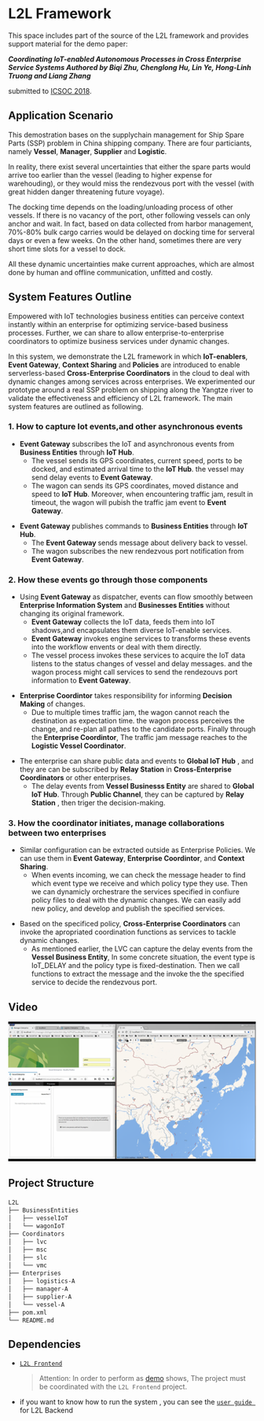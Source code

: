 # L2L Framework

This space includes part of the source of the L2L framework and provides support material for the demo paper:

***Coordinating IoT-enabled Autonomous Processes in Cross Enterprise Service Systems 
Authored by Biqi Zhu, Chenglong Hu, Lin Ye, Hong-Linh Truong and  Liang Zhang***

submitted to [ICSOC 2018](http://icsoc.org/).
## Application Scenario
This demostration bases on the supplychain management for Ship Spare Parts (SSP) problem in China shipping company. 
There are four particiants, namely <strong>Vessel</strong>, <strong>Manager</strong>, <strong>Supplier</strong> and <strong>Logistic</strong>. 

In reality, there exist several uncertainties that either the spare parts would arrive too earlier than the vessel
 (leading to higher expense for warehouding), or they would miss the rendezvous port with the vessel 
 (with great hidden danger threatening future voyage).

The docking time depends on the loading/unloading process of other vessels. If there is no vacancy of the port, 
other following vessels can only anchor and wait. In fact, based on data collected from harbor management, 70%-80% 
bulk cargo carries would be delayed on docking time for serveral days or even a few weeks. On the other hand, sometimes 
there are very short time slots for a vessel to dock. 

All these dynamic uncertainties make current approaches, which are almost done by human and offline communication, 
unfitted and costly.
## System Features Outline
Empowered with IoT technologies business entities can perceive context instantly within an enterprise for optimizing 
service-based business processes. Further, we can share to allow enterprise-to-enterprise coordinators to optimize business 
services under dynamic changes. 

In this system, we demonstrate the L2L framework in which <strong>IoT-enablers</strong>, <strong>Event Gateway</strong>, 
<strong>Context Sharing</strong> and <strong>Policies</strong> are introduced to enable  serverless-based <strong>Cross-Enterprise 
Coordinators</strong> in the cloud to deal with dynamic changes among services across enterprises.
We experimented our prototype around a real SSP problem on shipping along the Yangtze river to validate the effectiveness and
efficiency of L2L framework. The main system features are outlined as following.
### 1. How to capture Iot events,and other asynchronous events
<ul>
   <li>
     <strong>Event Gateway</strong> subscribes the IoT and asynchronous events from <strong>Business Entities</strong>
      through <strong>IoT Hub</strong>.
  <ul>
        <li>The vessel sends its GPS coordinates, current speed, ports to be docked, and estimated arrival time to the
         <strong>IoT Hub</strong>. the vessel may send delay events to <strong> Event Gateway</strong>.
        </li>            
        <li>The wagon can sends its GPS coordinates, moved distance and speed to <strong>IoT Hub</strong>. Moreover,
         when encountering traffic jam, result in timeout, the wagon will pubish the traffic jam event to <strong>Event
          Gateway</strong>.
        </li>
   </ul> 
</ul>
<ul>
      <li>
        <strong>Event Gateway</strong> publishes commands to <strong>Business Entities</strong> through <strong>IoT Hub</strong>.
      <ul>
        <li>
          The <strong>Event Gateway </strong>sends message about delivery back to vessel. 
        </li>
        <li>
          The wagon subscribes the new rendezvous port notification from <strong>Event Gateway</strong>.
        </li>
      </ul>
 </ul>     
   
### 2. How these events go through those components
<ul>
  <li> Using <strong>Event Gateway</strong> as dispatcher, events can flow smoothly between <strong>Enterprise Information System</strong> and
   <strong>Businesses Entities</strong> without changing its original framework.
   <ul>
        <li> <strong>Event Gateway</strong> collects the IoT data, feeds them into IoT shadows,and encapsulates them diverse IoT-enable services.</li>
        <li> <strong>Event Gateway</strong> invokes engine services to transforms these events into the workflow envents or  deal with them directly.</li>
        <li>The vessel process invokes these services to acquire the IoT data listens to the status changes of vessel and delay messages. and
         the wagon process might call services to send the rendezouvs port information to <strong>Event Gateway</strong>.</li>
    </ul>
</ul>
<ul>
  <li><strong>Enterprise Coordintor</strong> takes responsibility for informing <strong>Decision Making</strong> of changes. 
  <ul>
  <li> Due to multiple times traffic jam, the wagon cannot reach the destination as expectation time. the wagon process perceives the
   change, and re-plan all pathes to the candidate ports. Finally through the <strong>Enterprise Coordintor</strong>, The traffic
   jam message reaches to the <strong> Logistic Vessel Coordinator</strong>.</li>
</ul>
</ul>
<ul>
   <li>The enterprise can share public data and events to <strong>Global IoT Hub</strong> , and they are can be subscribed by <strong>Relay 
   Station</strong> in <strong>Cross-Enterprise Coordinators</strong> or other enterprises.
   <ul>
   <li>The delay events from <strong>Vessel Businesss Entity</strong> are shared to <strong>Global IoT Hub</strong>.
    Through <strong>Public Channel</strong>, they can be captured by <strong>Relay Station</strong> , then triger the decision-making.</li>
   </ul>
</ul>

### 3. How the coordinator initiates, manage collaborations between two enterprises 
<ul>
 <li>
     Similar configuration can be extracted outside as Enterprise Policies. We can use them in <strong>Event Gateway</strong>,
      <strong>Enterprise Coordintor</strong>, and <strong>Context Sharing</strong>. 
 <ul>
       <li>When events incoming, we can check the message header to find which event type we receive and which policy type they use. Then we can dynamicly orchestrare
        the services specified in confiure policy files to deal with the dynamic changes. We can easily add new policy, and develop and publish the specified services.
       </li>
  </ul>
</ul>
<ul>
     <li>Based on the specificed policy, <strong>Cross-Enterprise Coordinators</strong> can invoke the apropriated coordination functions as services
      to tackle dynamic changes.
 <ul>
       <li>As mentioned earlier, the LVC can capture the delay events from the <strong>Vessel Business Entity</strong>, In some concrete situation, the event
        type is IoT_DELAY and the policy type is  fixed-destination. Then we call functions to extract the message and the invoke the the specified service to
         decide the rendezvous port.  
       </li>
  </ul>
</ul>


## Video
[![placeholder](images/placeholder.png)](https://www.dropbox.com/s/x4i6j2s3hyrs3om/ICSOC2018-v2.mp4?dl=0)


## Project Structure
```console
L2L
├── BusinessEntities
│   ├── vesselIoT
│   └── wagonIoT
├── Coordinators
│   ├── lvc
│   ├── msc
│   ├── slc
│   └── vmc
├── Enterprises
│   ├── logistics-A
│   ├── manager-A
│   ├── supplier-A
│   └── vessel-A
├── pom.xml
└── README.md
```

## Dependencies
-   [`L2L Frontend`](https://github.com/i-qiqi/L2L/tree/lambda)
    > Attention: In order to perform as [demo](#demo) shows, The project must be coordinated with the `L2L Frontend` project.
- if you want to know how to run the system , you can see the [`user guide `](userguide.md) for L2L Backend